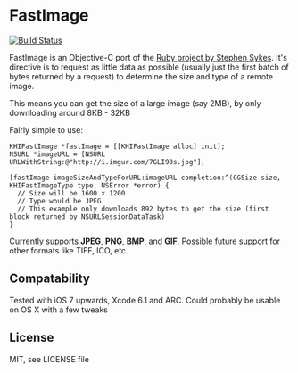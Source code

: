 # FastImage 
[![Build Status](https://travis-ci.org/kylehickinson/FastImage.svg)](https://travis-ci.org/kylehickinson/FastImage)

FastImage is an Objective-C port of the [Ruby project by Stephen Sykes](https://github.com/sdsykes/fastimage). It's directive is to request as little data as possible (usually just the first batch of bytes returned by a request) to determine the size and type of a remote image.

This means you can get the size of a large image (say 2MB), by only downloading around 8KB - 32KB

Fairly simple to use:

```
KHIFastImage *fastImage = [[KHIFastImage alloc] init];
NSURL *imageURL = [NSURL URLWithString:@"http://i.imgur.com/7GLI90s.jpg"];

[fastImage imageSizeAndTypeForURL:imageURL completion:^(CGSize size, KHIFastImageType type, NSError *error) {
  // Size will be 1600 x 1200
  // Type would be JPEG
  // This example only downloads 892 bytes to get the size (first block returned by NSURLSessionDataTask)
}
```

Currently supports **JPEG**, **PNG**, **BMP**, and **GIF**. Possible future support for other formats like TIFF, ICO, etc.  

## Compatability

Tested with iOS 7 upwards, Xcode 6.1 and ARC. Could probably be usable on OS X with a few tweaks

## License

MIT, see LICENSE file
